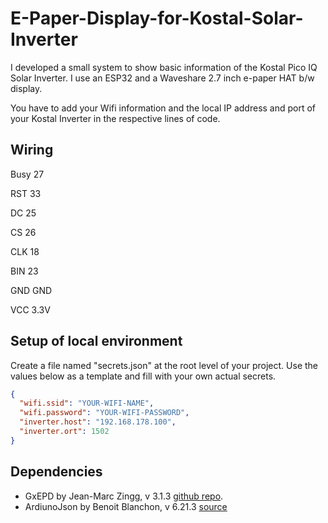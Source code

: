 # E-Paper-Display-for-Kostal-Solar-Inverter

I developed a small system to show basic information of the Kostal Pico IQ Solar Inverter. I use an ESP32 and a Waveshare 2.7 inch e-paper HAT b/w display. 

You have to add your Wifi information and the local IP address and port of your Kostal Inverter in the respective lines of code.
## Wiring
Busy 27

RST 33

DC 25

CS 26

CLK 18

BIN 23

GND GND

VCC 3.3V

## Setup of local environment

Create a file named "secrets.json" at the root level of your project. Use the values below as a template and fill with your own actual secrets.
```json
{
  "wifi.ssid": "YOUR-WIFI-NAME",
  "wifi.password": "YOUR-WIFI-PASSWORD",
  "inverter.host": "192.168.178.100",
  "inverter.ort": 1502
}
```

## Dependencies
- GxEPD by Jean-Marc Zingg, v 3.1.3 [github repo](https://github.com/ZinggJM/GxEPD).
- ArdiunoJson by Benoit Blanchon, v 6.21.3 [source](https://arduinojson.org/)
